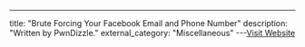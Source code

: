 ---
title: "Brute Forcing Your Facebook Email and Phone Number"
description: "Written by PwnDizzle."
external_category: "Miscellaneous"
---[Visit Website](http://pwndizzle.blogspot.jp/2014/02/brute-forcing-your-facebook-email-and.html)

